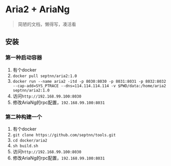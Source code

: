 # Aria2 + AriaNg

> 简陋的文档，懒得写，凑活看

## 安装

### 第一种启动容器

1. 有个docker
2. `docker pull septnn/aria2:1.0`
3. `docker run --name aria2 -itd -p 8030:8030 -p 8031:8031 -p 8032:8032 --cap-add=SYS_PTRACE --dns=114.114.114.114 -v $PWD/data:/home/aria2 septnn/aria2:1.0`
4. 访问`http://192.168.99.100:8030`
5. 修改AriaNg的rpc配置，`192.168.99.100:8031`

### 第二种构建一个

1. 有个docker
2. `git clone https://github.com/septnn/tools.git`
3. `cd docker/aria2`
4. `sh build.sh`
5. 访问`http://192.168.99.100:8030`
6. 修改AriaNg的rpc配置，`192.168.99.100:8031`
